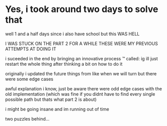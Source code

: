 # Yes, i took around two days to solve that

well 1 and a half days since i also have school but this WAS HELL

I WAS STUCK ON THE PART 2 FOR A WHILE THESE WERE MY PREVIOUS ATTEMPTS AT DOING
IT

i suceeded in the end by bringing an innovative process :tm: called: ig ill just
restart the whole thing after thinking a bit on how to do it

originally i updated the future things from like when we will turn but there
were some edge cases

awful explanation i know, just be aware there were odd edge cases with the old
implementation (which was fine if you didnt have to find every single possible
path but thats what part 2 is about)

i might be going insane and im running out of time

two puzzles behind...
